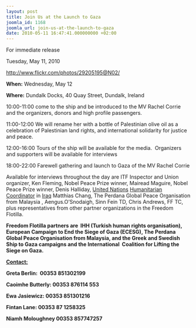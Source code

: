```yaml
---
layout: post
title: Join Us at the Launch to Gaza
joomla_id: 1168
joomla_url: join-us-at-the-launch-to-gaza
date: 2010-05-11 16:47:41.000000000 +02:00
---
```

<p>For immediate release</p>
<p>Tuesday, May 11, 2010</p>
<p><a href="http://www.flickr.com/photos/29205195@N02/">http://www.flickr.com/photos/29205195@N02/</a></p>
<p><strong>When:</strong> Wednesday, May 12</p>
<p><strong>Where:</strong> Dundalk Docks, 40 Quay Street, Dundalk, Ireland</p>
<p>10:00-11:00 come to the ship and be introduced to the MV Rachel Corrie and the organizers, donors and high profile passengers.</p>
<p>11:00-12:00 We will rename her with a bottle of Palestinian olive oil as a celebration of Palestinian land rights, and international solidarity for justice and peace.</p>
<p>12:00-16:00 Tours of the ship will be available for the media.  Organizers and supporters will be available for interviews</p>
<p>18:00-22:00 Farewell gathering and launch to Gaza of the MV Rachel Corrie</p>
<p><strong> </strong></p>
<p>Available for interviews throughout the day are ITF Inspector and Union organizer, Ken Fleming, Nobel Peace Prize winner, Mairead Maguire, Nobel Peace Prize winner, Denis Halliday, <a href="http://en.wikipedia.org/wiki/United_Nations">United Nations</a> <a href="http://en.wikipedia.org/wiki/Humanitarian_Coordinator">Humanitarian Coordinator</a> in <a href="http://en.wikipedia.org/wiki/Iraq">Iraq</a> Matthias Chang, The Perdana Global Peace Organisation from Malaysia , Aengus.O’Snodaigh, Sinn Fein TD, Chris Andrews, FF TC, plus representatives from other partner organizations in the Freedom Flotilla.</p>
<p><strong> </strong></p>
<p><strong>Freedom Flotilla partners are  IHH (Turkish human rights organisation), European Campaign to End the Siege of Gaza (ECESG), The Perdana Global Peace Organisation from Malaysia, and the Greek and Swedish Ship to Gaza campaigns and the International  Coalition for Lifting the Siege on Gaza.</strong></p>
<p><strong><span style="text-decoration: underline;">Contact:</span></strong><span style="text-decoration: underline;"> </span></p>
<p><strong>Greta Berlin:  00353 851302199 </strong></p>
<p><strong>Caoimhe Butterly: 00353 876114 553 </strong></p>
<p><strong>Ewa Jasiewicz: 00353 851301216 </strong></p>
<p><strong>Fintan Lane: 00353 87 1258325</strong></p>
<p><strong>Niamh Moloughney 00353 857747257 </strong></p>
<p> </p>
